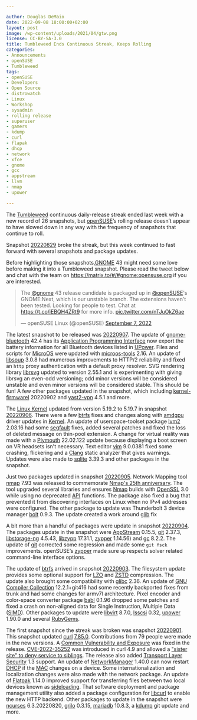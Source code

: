 ```yaml
---

author: Douglas DeMaio
date: 2022-09-08 18:00:00+02:00
layout: post
image: /wp-content/uploads/2021/04/gtw.png
license: CC-BY-SA-3.0
title: Tumbleweed Ends Continuous Streak, Keeps Rolling 
categories:
- Announcements
- openSUSE
- Tumbleweed
tags:
- openSUSE
- Developers
- Open Source
- distrowatch
- Linux
- Workshop
- sysadmin
- rolling release
- superuser
- gamers
- kdump
- curl
- flapak
- dhcp
- network
- xfce
- gnome
- gcc
- appstream
- llvm
- nmap
- upower

---
```


The [Tumbleweed](https://get.opensuse.org/tumbleweed/) continuous daily-release streak ended last week with a new record of 26 snapshots, but [openSUSE](https://get.opensuse.org/)’s rolling release doesn’t appear to have slowed down in any way with the frequency of snapshots that continue to roll.

Snapshot [20220829](https://lists.opensuse.org/archives/list/factory@lists.opensuse.org/thread/7EMUFLAU26GUSRBO5375FR63YX5R3H5B/) broke the streak, but this week continued to fast forward with several snapshots and package updates.

Before highlighting those snapshots,[GNOME](https://www.gnome.org/) 43 might need some love before making it into a Tumbleweed snapshot. Please read the tweet below and chat with the team on <https://matrix.to/#/#gnome:opensuse.org> if you are interested.

<blockquote class="twitter-tweet"><p lang="en" dir="ltr">The <a href="https://twitter.com/gnome?ref_src=twsrc%5Etfw">@gnome</a> 43 release candidate is packaged up in <a href="https://twitter.com/openSUSE?ref_src=twsrc%5Etfw">@openSUSE</a>&#39;s GNOME:Next, which is our unstable branch. The extensions haven&#39;t been tested. Looking for people to test. Chat at <a href="https://t.co/iEBQH4ZRt9">https://t.co/iEBQH4ZRt9</a> for more info. <a href="https://t.co/nTJuOkZ6ae">pic.twitter.com/nTJuOkZ6ae</a></p>&mdash; openSUSE Linux (@openSUSE) <a href="https://twitter.com/openSUSE/status/1567513985271865344?ref_src=twsrc%5Etfw">September 7, 2022</a></blockquote> <script async src="https://platform.twitter.com/widgets.js" charset="utf-8"></script> 

The latest snapshot to be released was [20220907](https://lists.opensuse.org/archives/list/factory@lists.opensuse.org/thread/EJKDOJQ2HQCKHXRYBXNY24TDVLKWNE5G/). The update of [gnome-bluetooth](https://wiki.gnome.org/Projects/GnomeBluetooth) 42.4 has its [Application Programming Interface](https://en.wikipedia.org/wiki/API) now export the battery information for all Bluetooth devices listed in [UPower](https://upower.freedesktop.org/). Files and scripts for [MicroOS](https://get.opensuse.org/microos/) were updated with [microos-tools](https://packagehub.suse.com/packages/microos-tools/) 2.16. An update of [libsoup](https://gitlab.gnome.org/GNOME/libsoup.git) 3.0.8 had mumerous improvements to HTTP/2 reliability and fixed an `http` proxy authentication with a default proxy resolver. SVG rendering library [librsvg](https://gitlab.gnome.org/GNOME/librsvg) updated to version 2.55.1 and is experimenting with giving librsvg an even-odd versioning; odd minor versions will be considered unstable and even minor versions will be considered stable. This should be fun! A few other packages updated in the snapshot, which including [kernel-firmwarel](https://www.kernel.org/) 20220902 and [yast2-vpn](https://github.com/yast/yast-vpn) 4.5.1 and more.

The [Linux Kernel](https://www.kernel.org/) updated from version 5.19.2 to 5.19.7 in snapshot [20220906](https://lists.opensuse.org/archives/list/factory@lists.opensuse.org/thread/FSWRQZORTARWQWB5L6DGA4RJCZBPHYWF/). There were a few [btrfs](https://btrfs.wiki.kernel.org/index.php/Main_Page) fixes and changes along with [amdgpu](https://github.com/radeonopencompute/rock-kernel-driver/) driver updates in [Kernel](https://www.kernel.org/). An update of userspace-toolset package [lvm2](https://sourceware.org/lvm2/) 2.03.16 had some [segfault](https://en.wikipedia.org/wiki/Segmentation_fault) fixes, added several patches and  fixed the loss of deleted message on thin-pool extension. A change for virtual reality was made with a [Plymouth](https://www.freedesktop.org/wiki/Software/Plymouth/) 22.02.122 update because displaying a boot screen on VR headsets isn't necessary. Text editor [vim](https://www.vim.org/) 9.0.0381 fixed some crashing, flickering and a [Clang](https://en.wikipedia.org/wiki/Clang) static analyzer that gives warnings. Updates were also made to [sqlite](https://www.sqlite.org/index.html) 3.39.3 and other packages in the snapshot.

Just two packages updated in snapshot [20220905](https://lists.opensuse.org/archives/list/factory@lists.opensuse.org/thread/LCR7HLZW5WQW565NHFVQVAURAJSUQJ32/). Network Mapping tool [nmap](https://nmap.org/) 7.93 was released to commemorate [Nmap's 25th anniversary](https://nmap.org/p51-11.html). The tool upgraded several libraries and ensures [Nmap](https://nmap.org/) builds with [OpenSSL](https://www.openssl.org/) 3.0 while using no deprecated [API](https://en.wikipedia.org/wiki/API) functions. The package also fixed a bug that prevented it from discovering interfaces on Linux when no IPv4 addresses were configured. The other package to update was Thunderbolt 3 device manager [bolt](https://gitlab.freedesktop.org/bolt/bolt) 0.9.3. The update created a work around [glib](https://wiki.gnome.org/Projects/GLib) fix

A bit more than a handful of packages were update in snapshot [20220904](https://lists.opensuse.org/archives/list/factory@lists.opensuse.org/thread/RUJ2PAIXWPV7AZS3U3ZVMLNTH5UKMHY5/). The packages update in the snapshot were [AppStream](https://www.freedesktop.org/wiki/Distributions/AppStream/) 0.15.5, [git](https://github.com/git) 2.37.3, [libstorage-ng](https://github.com/openSUSE/libstorage-ng)  4.5.43, [libzypp](https://github.com/openSUSE/libzypp) 17.31.1, [zypper](https://github.com/openSUSE/zypper) 1.14.56) and [gc](https://www.hboehm.info/gc/) 8.2.2. The update of [git](https://github.com/git) corrected some regression and made some `git fsck` improvements. openSUSE’s [zypper](https://github.com/openSUSE/zypper) made sure `up` respects solver related command-line interface options. 

The update of [btrfs](https://btrfs.wiki.kernel.org/index.php/Main_Page) arrived in snapshot [20220903](https://lists.opensuse.org/archives/list/factory@lists.opensuse.org/thread/NGLGIEHGPWUYWF5WLPNNNFBR5K7Z3DJG/). The filesystem update provides some optional support for [LZO](http://www.oberhumer.com/opensource/lzo/) and [ZSTD](https://github.com/facebook/zstd) compression. The update also brought some compatibility with [glibc](https://www.gnu.org/software/libc/) 2.36. An update of [GNU Compiler Collection](https://gcc.gnu.org/)  12.2.1+git416 had some recently backported fixes from trunk and had some changes for armv7l architecture. Pixel encoder and color-space converter package [babl](https://gegl.org/babl/) 0.1.96 dropped some patches and fixed a crash on non-aligned data for Single Instruction, Multiple Data ([SIMD](https://en.wikipedia.org/wiki/Single_instruction,_multiple_data)). Other packages to update were [libvirt](https://libvirt.org) 8.7.0, [lsscsi](http://sg.danny.cz/scsi/lsscsi.html) 0.32,  [upower](https://upower.freedesktop.org/) 1.90.0 and several [RubyGems](https://rubygems.org/).

The first snapshot since the streak was broken was snapshot [20220901](https://lists.opensuse.org/archives/list/factory@lists.opensuse.org/thread/D7ASEAMXO5K7ALZCB3X53D4HYJFV4KF5/). This snapshot updated [curl](https://curl.se/) [7.85.0](https://youtu.be/I4vYSKjvHGE). Contributions from 79 people were made in the new versions. A [Common Vulnerability and Exposure](https://en.wikipedia.org/wiki/Common_Vulnerabilities_and_Exposures) was fixed in the release. [CVE-2022-35252](https://curl.se/docs/CVE-2022-35252.html) was introduced in curl 4.9 and allowed a ["sister site" to deny service to siblings](https://youtu.be/I4vYSKjvHGE?t=174). The release also added [Transport Layer Security](https://en.wikipedia.org/wiki/Transport_Layer_Security) 1.3 support. An update of [NetworkManager](https://networkmanager.dev/) 1.40.0 can now restart [DHCP](https://en.wikipedia.org/wiki/Dynamic_Host_Configuration_Protocol) if the [MAC](https://en.wikipedia.org/wiki/MAC_address) changes on a device. Some internationalization and localization changes were also made with the network package. An update of [Flatpak](https://flatpak.org/) 1.14.0 improved support for transferring files between two local devices known as [sideloading](https://en.wikipedia.org/wiki/Sideloading). That software deployment and package management utility also added a package configuration for [libcurl](https://curl.se/libcurl/) to enable the new HTTP backend. Other packages to update in the snapshot were [ncurses](https://en.wikipedia.org/wiki/Ncurses) 6.3.20220820, [grilo](https://wiki.gnome.org/Projects/Grilo) 0.3.15, [mariadb](https://mariadb.org/) 10.8.3, a [kdump](https://wiki.archlinux.org/title/Kdump) git update and more.

<meta name="openSUSE, Tumbleweed, Developers, sysadmin, user, Open Source, rolling release, gamers, superuser, distrowatch, hacker, Linux, Kernel, kdump, curl, flapak, dhcp, network, xfce, gnome, gcc, appstream, llvm, nmap, upower" content="HTML,CSS,XML,JavaScript">
